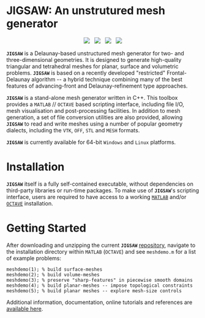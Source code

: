 # JIGSAW: An unstrutured mesh generator

<p align="center">
  <img src = "../master/jigsaw/img/bunny-TRIA3-1.png"> &nbsp
  <img src = "../master/jigsaw/img/bunny-TRIA3-2.png"> &nbsp
  <img src = "../master/jigsaw/img/bunny-TRIA3-3.png"> &nbsp
  <img src = "../master/jigsaw/img/bunny-TRIA4-3.png">
</p>

**`JIGSAW`** is a Delaunay-based unstructured mesh generator for two- and three-dimensional geometries. It is designed to generate high-quality triangular and tetrahedral meshes for planar, surface and volumetric problems. **`JIGSAW`** is based on a recently developed "restricted" Frontal-Delaunay algorithm -- a hybrid technique combining many of the best features of advancing-front and Delaunay-refinement type approaches.

**`JIGSAW`** is a stand-alone mesh generator written in C++. This toolbox provides a `MATLAB` // `OCTAVE` based scripting interface, including file I/O, mesh visualisation and post-processing facilities. In addition to mesh generation, a set of file conversion utilities are also provided, allowing **`JIGSAW`** to read and write meshes using a number of popular geometry dialects, including the `VTK`, `OFF`, `STL` and `MESH` formats.

**`JIGSAW`** is currently available for 64-bit `Windows` and `Linux` platforms.

# Installation

**`JIGSAW`** itself is a fully self-contained executable, without dependencies on third-party libraries or run-time packages. To make use of **`JIGSAW`**'s  scripting interface, users are required to have access to a working <a href="http://www.mathworks.com">`MATLAB`</a> and/or <a href="https://www.gnu.org/software/octave">`OCTAVE`</a> installation.

# Getting Started

After downloading and unzipping the current **`JIGSAW`** <a href="https://github.com/dengwirda/jigsaw-matlab/archive/master.zip">repository</a>, navigate to the installation directory within `MATLAB` (`OCTAVE`) and see `meshdemo.m` for a list of example problems:
````
meshdemo(1); % build surface-meshes
meshdemo(2); % build volume-meshes
meshdemo(3); % preserve "sharp-features" in piecewise smooth domains
meshdemo(4); % build planar-meshes -- impose topological constraints
meshdemo(5); % build planar meshes -- explore mesh-size controls
````
Additional information, documentation, online tutorials and references are <a href="https://sites.google.com/site/dengwirda/jigsaw">available here</a>.

